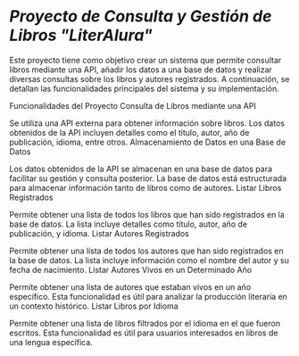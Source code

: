 # *Proyecto de Consulta y Gestión de Libros "LiterAlura"*

Este proyecto tiene como objetivo crear un sistema que permite consultar libros mediante una API, añadir los datos a una base de datos y realizar diversas consultas sobre los libros y autores registrados. 
A continuación, se detallan las funcionalidades principales del sistema y su implementación.

Funcionalidades del Proyecto
Consulta de Libros mediante una API

Se utiliza una API externa para obtener información sobre libros.
Los datos obtenidos de la API incluyen detalles como el título, autor, año de publicación, idioma, entre otros.
Almacenamiento de Datos en una Base de Datos

Los datos obtenidos de la API se almacenan en una base de datos para facilitar su gestión y consulta posterior.
La base de datos está estructurada para almacenar información tanto de libros como de autores.
Listar Libros Registrados

Permite obtener una lista de todos los libros que han sido registrados en la base de datos.
La lista incluye detalles como título, autor, año de publicación, y idioma.
Listar Autores Registrados

Permite obtener una lista de todos los autores que han sido registrados en la base de datos.
La lista incluye información como el nombre del autor y su fecha de nacimiento.
Listar Autores Vivos en un Determinado Año

Permite obtener una lista de autores que estaban vivos en un año específico.
Esta funcionalidad es útil para analizar la producción literaria en un contexto histórico.
Listar Libros por Idioma

Permite obtener una lista de libros filtrados por el idioma en el que fueron escritos.
Esta funcionalidad es útil para usuarios interesados en libros de una lengua específica.
